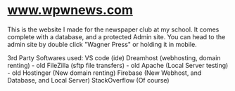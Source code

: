 # www.wpwnews.com
This is the website I made for the newspaper club at my school. It comes complete with a database, and a protected Admin site. You can head to the admin site by double click "Wagner Press" or holding it in mobile. 

3rd Party Softwares used:
VS code (ide)
Dreamhost (webhosting, domain renting) - old
FileZilla (sftp file transfers) - old
Apache (Local Server testing) - old
Hostinger (New domain renting)
Firebase (New Webhost, and Database, and Local Server)
StackOverflow (Of course)
